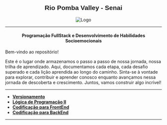<h2><center><strong><font style="font-family: Arial, sans-serif;">Rio Pomba Valley - Senai </font></strong></center></h2>

<p align="center">
    <img src="https://lh6.googleusercontent.com/proxy/qQbvb0Tf0mQZ5M6MFkiAxKJCfQ5hVANy2leKNGJ1BgqsfwBf_ukHRhFKMc1_CrvNrlgiDNNiMkrKFvBKGC_EjgftmE-PV9tQJJXoNf_OsykkYwtITGWh0Z3AucUSRO7teA1kCQ" alt="Logo">
</p>

---
<h4><center><strong>Programação FullStack e Desenvolvimento de Habilidades Socioemocionais</strong></center></h4>


Bem-vindo ao repositório!

Este é o lugar onde armazenamos o passo a passo de nossa jornada, nossa trilha de aprendizado. Aqui, documentamos cada etapa, cada desafio superado e cada lição aprendida ao longo do caminho. Sinta-se à vontade para explorar, contribuir e aprender conosco enquanto avançamos nessa jornada de descoberta e crescimento. Juntos, vamos construir algo incrível!

---
* **[Versionamento](https://github.com/LucianoDuarteRosa/Senai-RPV/tree/main/aulaGit)**
* **[Lógica de Programação II](https://github.com/LucianoDuarteRosa/Senai-RPV/tree/main/logicaProgramacaoII)**
* **[Codificação para FrontEnd](https://github.com/LucianoDuarteRosa/Senai-RPV/tree/main/codificacaoFrontEnd)**
* **[Codificação para BackEnd](https://github.com/LucianoDuarteRosa/Senai-RPV/tree/main/codificacaoBackEnd)**
***
